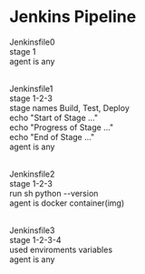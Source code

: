 # Jenkins Pipeline

Jenkinsfile0<br>
 stage 1<br>
 agent is any<br><br>

Jenkinsfile1<br>
 stage 1-2-3<br>
 stage names Build, Test, Deploy<br>
 echo "Start of Stage ..."<br>
 echo "Progress of Stage ..."<br>
 echo "End of Stage ..."<br>
 agent is any<br><br>

Jenkinsfile2<br>
 stage 1-2-3<br>
 run sh python --version<br>
 agent is docker container(img)<br><br>

Jenkinsfile3<br>
 stage 1-2-3-4<br>
 used enviroments variables<br>
 agent is any<br>
